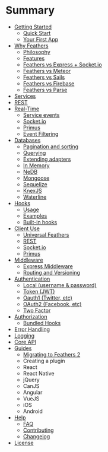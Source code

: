 # Summary

* [Getting Started](getting-started/readme.md)
   * [Quick Start](getting-started/quick-start.md)
   * [Your First App](getting-started/your-first-app/readme.md)
* [Why Feathers](why/readme.md)
   * [Philosophy](why/philosophy.md)
   * [Features](why/vs/readme.md)
   * [Feathers vs Express + Socket.io](why/vs/express-socketio.md)
   * [Feathers vs Meteor](why/vs/meteor.md)
   * [Feathers vs Sails](why/vs/sails.md)
   * [Feathers vs Firebase](why/vs/firebase.md)
   * [Feathers vs Parse](why/vs/parse.md)
* [Services](services/readme.md)
* [REST](rest/readme.md)
* [Real-Time](real-time/readme.md)
   * [Service events](real-time/events.md)
   * [Socket.io](real-time/socket-io.md)
   * [Primus](real-time/primus.md)
   * [Event Filtering](real-time/filtering.md)
* [Databases](databases/readme.md)
   * [Pagination and sorting](databases/pagination.md)
   * [Querying](databases/querying.md)
   * [Extending adapters](databases/extending.md)
   * [In Memory](databases/memory.md)
   * [NeDB](databases/nedb.md)
   * [Mongoose](databases/mongoose.md)
   * [Sequelize](databases/sequelize.md)
   * [KnexJS](databases/knexjs.md)
   * [Waterline](databases/waterline.md)
* [Hooks](hooks/readme.md)
   * [Usage](hooks/usage.md)
   * [Examples](hooks/examples.md)
   * [Built-in hooks](hooks/bundled.md)
* [Client Use](clients/readme.md)
   * [Universal Feathers](clients/feathers.md)
   * [REST](clients/rest.md)
   * [Socket.io](clients/socket-io.md)
   * [Primus](clients/primus.md)
* [Middleware](middleware/readme.md)
   * [Express Middleware](middleware/express.md)
   * [Routing and Versioning](middleware/routing.md)
* [Authentication](authentication/readme.md)
   * [Local (username & password)](authentication/local.md)
   * [Token (JWT)](authentication/token.md)
   * [Oauth1 (Twitter, etc)](authentication/oauth1.md)
   * [OAuth2 (Facebook, etc)](authentication/oauth2.md)
   * [Two Factor](authentication/two-factor.md)
* [Authorization](authorization/readme.md)
   * [Bundled Hooks](authorization/bundled-hooks.md)
* [Error Handling](middleware/error-handling.md)
* [Logging](middleware/logging.md)
* [Core API](api/readme.md)
* [Guides](guides/readme.md)
   * [Migrating to Feathers 2](guides/migrating.md)
   * Creating a plugin
   * React
   * React Native
   * jQuery
   * CanJS
   * Angular
   * VueJS
   * iOS
   * Android
* [Help](help/readme.md)
   * [FAQ](help/faq.md)
   * [Contributing](contributing.md)
   * [Changelog](changelog.md)
* [License](license.md)
